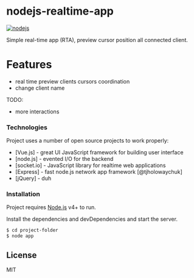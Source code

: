 # nodejs-realtime-app

[![nodejs](http://repo.pbox.me/1.0/nodejs-portable/icon.png)](https://nodejs.org/en/)

Simple real-time app (RTA), preview cursor position all connected client.

# Features

  - real time preview clients cursors coordination
  - change client name 


TODO:
  - more interactions

### Technologies

Project uses a number of open source projects to work properly:

* [Vue.js] - great UI JavaScript framework for building user interface
* [node.js] - evented I/O for the backend
* [socket.io] - JavaScript library for realtime web applications
* [Express] - fast node.js network app framework [@tjholowaychuk]
* [jQuery] - duh

### Installation

Project requires [Node.js](https://nodejs.org/) v4+ to run.

Install the dependencies and devDependencies and start the server.

```sh
$ cd project-folder
$ node app
```

License
----

MIT
